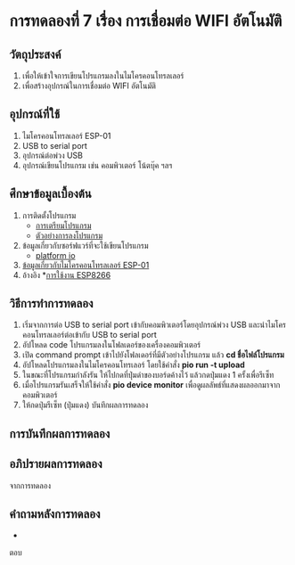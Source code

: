 # การทดลองที่ 7 เรื่อง การเชื่อมต่อ WIFI อัตโนมัติ

## วัตถุประสงค์
1. เพื่อให้เข้าใจการเขียนโปรแกรมลงในไมโครคอนโทรลเลอร์
2. เพื่อสร้างอุปกรณ์ในการเชื่อมต่อ WIFI อัตโนมัติ

## อุปกรณ์ที่ใช้
1. ไมโครคอนโทรลเลอร์ ESP-01
2. USB to serial port
3. อุปกรณ์ต่อพ่วง USB
4. อุปกรณ์เขียนโปรแกรม เช่น คอมพิวเตอร์ โน้ตบุ๊ค ฯลฯ

## ศึกษาข้อมูลเบื้องต้น
1. การติดตั้งโปรแกรม
   * [การเตรียมโปรแกรม](https://youtu.be/9aF0upI9Gic)
   * [ตัวอย่างการลงโปรแกรม](https://youtu.be/ocrGdJoP90Y)
2. ข้อมูลเกี่ยวกับซอร์ฟแวร์ที่จะใช้เขียนโปรแกรม  
   * [platform io](https://platformio.org/)
3. [ข้อมูลเกี่ยวกับไมโครคอนโทรลเลอร์ ESP-01](https://docs.platformio.org/en/latest/boards/espressif8266/esp01_1m.html)
4. อ้างอิง
   *[การใช้งาน ESP8266](http://99thai.com/data/up_show.php?id=1523293577&web=epost)

## วิธีการทำการทดลอง
1. เริ่มจากการต่อ USB to serial port เข้ากับคอมพิวเตอร์โดยอุปกรณ์พ่วง USB และนำไมโครคอนโทรลเลอร์ต่อเข้ากับ USB to serial port
2. อัปโหลด  code โปรแกรมลงในโฟลเดอร์ของเครื่องคอมพิวเตอร์
3. เปิด command prompt เข้าไปยังโฟลเดอร์ที่มีตัวอย่างโปรแกรม แล้ว **cd ชื่อไฟล์โปรแกรม**
4. อัปโหลดโปรแกรมลงในไมโครคอนโทรเลอร์ โดยใช้คำสั่ง **pio run -t upload**
5. ในขณะที่โปรแกรมกำลังรัน ให้ไปกดที่ปุ่มดำของบอร์ดค้างไว้ แล้วกดปุ่มแดง 1 ครั้งเพื่อรีเซ็ท
6. เมื่อโปรแกรมรันเสร็จให้ใช้คำสั่ง **pio device monitor** เพื่อดูผลลัพธ์ที่แสดงผลออกมาจากคอมพิวเตอร์
7. ให้กดปุ่มรีเซ็ท (ปุ่มแดง) บันทึกผลการทดลอง

## การบันทึกผลการทดลอง
   

## อภิปรายผลการทดลอง
   จากการทดลอง 
## คำถามหลังการทดลอง
* 

   ตอบ
